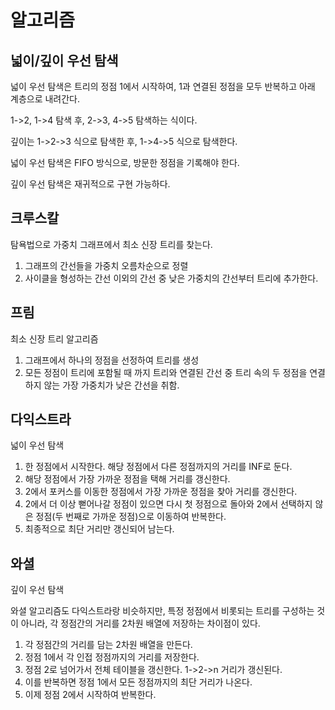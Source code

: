 # 알고리즘
## 넓이/깊이 우선 탐색
넓이 우선 탐색은 트리의 정점 1에서 시작하여, 1과 연결된 정점을 모두 반복하고 아래 계층으로 내려간다.

1->2, 1->4 탐색 후, 2->3, 4->5 탐색하는 식이다.

깊이는 1->2->3 식으로 탐색한 후, 1->4->5 식으로 탐색한다.

넓이 우선 탐색은 FIFO 방식으로, 방문한 정점을 기록해야 한다.

깊이 우선 탐색은 재귀적으로 구현 가능하다.

## 크루스칼
탐욕법으로 가중치 그래프에서 최소 신장 트리를 찾는다.

1. 그래프의 간선들을 가중치 오름차순으로 정렬
2. 사이클을 형성하는 간선 이외의 간선 중 낮은 가중치의 간선부터 트리에 추가한다.

## 프림
최소 신장 트리 알고리즘

1. 그래프에서 하나의 정점을 선정하여 트리를 생성
2. 모든 정점이 트리에 포함될 때 까지 트리와 연결된 간선 중 트리 속의 두 정점을 연결하지 않는 가장 가중치가 낮은 간선을 취함.

## 다익스트라
넓이 우선 탐색

1. 한 정점에서 시작한다. 해당 정점에서 다른 정점까지의 거리를 INF로 둔다.
2. 해당 정점에서 가장 가까운 정점을 택해 거리를 갱신한다.
3. 2에서 포커스를 이동한 정점에서 가장 가까운 정점을 찾아 거리를 갱신한다.
4. 2에서 더 이상 뻗어나갈 정점이 있으면 다시 첫 정점으로 돌아와 2에서 선택하지 않은 정점(두 번째로 가까운 정점)으로 이동하여 반복한다.
5. 최종적으로 최단 거리만 갱신되어 남는다.

## 와셜
깊이 우선 탐색

와셜 알고리즘도 다익스트라랑 비슷하지만, 특정 정점에서 비롯되는 트리를 구성하는 것이 아니라, 각 정점간의 거리를 2차원 배열에 저장하는 차이점이 있다.

1. 각 정점간의 거리를 담는 2차원 배열을 만든다.
2. 정점 1에서 각 인접 정점까지의 거리를 저장한다.
3. 정점 2로 넘어가서 전체 테이블을 갱신한다. 1->2->n 거리가 갱신된다.
4. 이를 반복하면 정점 1에서 모든 정점까지의 최단 거리가 나온다.
5. 이제 정점 2에서 시작하여 반복한다.
